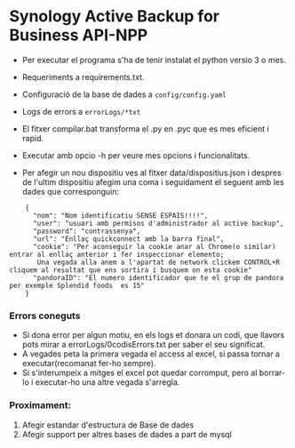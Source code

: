 
# Synology Active Backup for Business API-NPP

- Per executar el programa s'ha de tenir instalat el python versio 3 o mes.
- Requeriments a requirements.txt.
- Configuració de la base de dades a `config/config.yaml`
- Logs de errors a `errorLogs/*txt`
- El fitxer compilar.bat transforma el .py en .pyc que es mes eficient i rapid.
- Executar amb opcio -h per veure mes opcions i funcionalitats.

- Per afegir un nou dispositiu ves al fitxer data/dispositius.json i despres de l'ultim dispositiu afegim una coma
  i seguidament el seguent amb les dades que corresponguin:
```
    {
      "nom": "Nom identificatiu SENSE ESPAIS!!!!",
      "user": "usuari amb permisos d'administrador al active backup",
      "password": "contrassenya",
      "url": "Enllaç quickconnect amb la barra final",
      "cookie": "Per aconseguir la cookie anar al Chrome(o similar) entrar al enllaç anterior i fer inspeccionar elemento; 
       Una vegada alla anem a l'apartat de network clickem CONTROL+R cliquem al resultat que ens sortira i busquem on esta cookie"
      "pandoraID": "El numero identificador que te el grup de pandora per exemple Splendid foods  es 15"
    }
```

### Errors coneguts
- Si dona error per algun motiu, en els logs et donara un codi, que llavors pots mirar a errorLogs/0codisErrors.txt per saber el seu significat.
- A vegades peta la primera vegada el access al excel, si passa tornar a executar(recomanat fer-ho sempre).
- Si s'interumpeix a mitges el excel pot quedar corromput, pero al borrar-lo  i executar-ho una altre vegada s'arregla.

### Proximament:
1. Afegir estandar d'estructura de Base de dades
2. Afegir support per altres bases de dades a part de mysql
